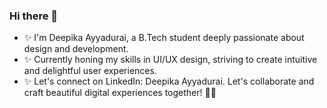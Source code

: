 ### Hi there 👋

 - ✨ I'm Deepika Ayyadurai, a B.Tech student deeply passionate about design and development. 
 - ✨ Currently honing my skills in UI/UX design, striving to create intuitive and delightful user experiences. 
 - ✨ Let's connect on LinkedIn: Deepika Ayyadurai. Let's collaborate and craft beautiful digital experiences together! 🎨✨
